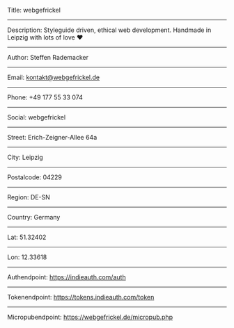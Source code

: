 Title: webgefrickel

----

Description: Styleguide driven, ethical web development. Handmade in Leipzig with lots of love ❤

----

Author: Steffen Rademacker

----

Email: kontakt@webgefrickel.de

----

Phone: +49 177 55 33 074

----

Social: webgefrickel

----

Street: Erich-Zeigner-Allee 64a

----

City: Leipzig

----

Postalcode: 04229

----

Region: DE-SN

----

Country: Germany

----

Lat: 51.32402

----

Lon: 12.33618

----

Authendpoint: https://indieauth.com/auth

----

Tokenendpoint: https://tokens.indieauth.com/token

----

Micropubendpoint: https://webgefrickel.de/micropub.php
